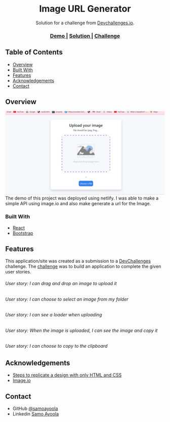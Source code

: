 <!-- Please update value in the {}  -->

<h1 align="center">Image URL Generator</h1>

<div align="center">
   Solution for a challenge from  <a href="http://devchallenges.io" target="_blank">Devchallenges.io</a>.
</div>

<div align="center">
  <h3>
    <a href="https://imageurlgenerator.netlify.app/" target="_blank" >
      Demo
    </a>
    <span> | </span>
    <a href="https://devchallenges.io/solutions/v4bE4JHUy8Z9ATEhJfeC"target="_blank">
      Solution
    </a>
    <span> | </span>
    <a href="https://devchallenges.io/challenges/O2iGT9yBd6xZBrOcVirx" target="_blank">
      Challenge
    </a>
  </h3>
</div>

<!-- TABLE OF CONTENTS -->

## Table of Contents

- [Overview](#overview)
- [Built With](#built-with)
- [Features](#features)
- [Acknowledgements](#acknowledgements)
- [Contact](#contact)


<!-- OVERVIEW -->

## Overview

![screenshot](https://github.com/ayoolasamo/image_uploader/blob/master/Capture.PNG)
The demo of this project was deployed using netlify. I was able to make a simple API using image.io and also make generate a url for the Image.


### Built With

<!-- This section should list any major frameworks that you built your project using. Here are a few examples.-->

- [React](https://reactjs.org/)
- [Bootstrap](https://getbootstrap.com/)

## Features

<!-- List the features of your application or follow the template. Don't share the figma file here :) -->

This application/site was created as a submission to a [DevChallenges](https://devchallenges.io/challenges) challenge. The [challenge](https://devchallenges.io/challenges/hhmesazsqgKXrTkYkt0U) was to build an application to complete the given user stories.
<h6>User story: I can drag and drop an image to upload it</h6>
<h6>User story: I can choose to select an image from my folder</h6>
<h6>User story: I can see a loader when uploading</h6>
<h6>User story: When the image is uploaded, I can see the image and copy it</h6>
<h6>User story: I can choose to copy to the clipboard</h6>

## Acknowledgements

<!-- This section should list any articles or add-ons/plugins that helps you to complete the project. This is optional but it will help you in the future. For exmpale -->

- [Steps to replicate a design with only HTML and CSS](https://devchallenges-blogs.web.app/how-to-replicate-design/)
- [Image.io](https://docs.imagekit.io/getting-started/quickstart-guides)


## Contact
- GitHub [@samoayoola](https://{github.com/samoayoola})
- Linkedin [Samo Ayoola](https://www.linkedin.com/in/ayoolasamo/)
